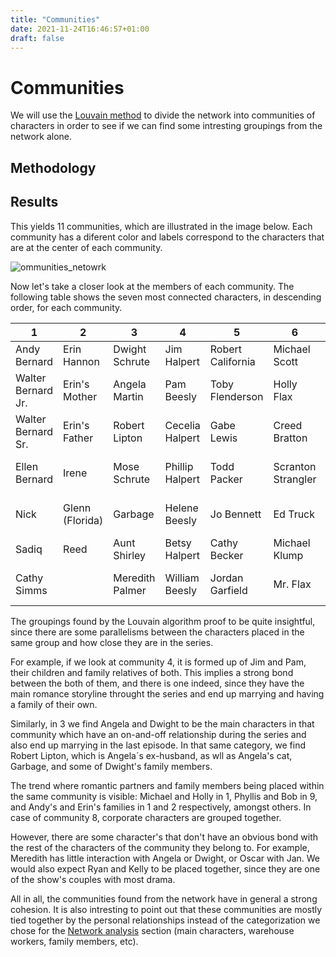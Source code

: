 ```yaml
---
title: "Communities"
date: 2021-11-24T16:46:57+01:00
draft: false
---
```


# Communities

We will use the [Louvain method](https://en.wikipedia.org/wiki/Louvain_method) to divide the network into communities of characters in order to see if we can find some intresting groupings from the network alone.

## Methodology

## Results

This yields 11 communities, which are illustrated in the image below. Each community has a diferent color and labels correspond to the characters that are at the center of each community.

![ommunities_netowrk]({{<baseurl>}}/images/communities_netowrk.png)


Now let's take a closer look at the members of each community. The following table shows the seven most connected characters, in descending order, for each community.

| 1                  | 2               | 3                  | 4               | 5                 | 6                  | 7                  | 8               | 9                     | 10             | 11                   |
|--------------------|-----------------|--------------------|-----------------|-------------------|--------------------|--------------------|-----------------|-----------------------|----------------|----------------------|
| Andy Bernard       | Erin Hannon     | Dwight Schrute  | Jim Halpert     | Robert California | Michael Scott      | Kelly Kapoor     | David Wallace  | Phyllis Vance         | Kevin Malone   | Jan Levinson         |
| Walter Bernard Jr. | Erin's Mother   | Angela Martin   | Pam Beesly      | Toby Flenderson   | Holly Flax         | Darryl Philbin   | Ryan Howard    | Karen Filippelli      | Stanley Hudson | Oscar Martinez       |
| Walter Bernard Sr. | Erin's Father   | Robert Lipton   | Cecelia Halpert | Gabe Lewis        | Creed Bratton      | Deangelo Vickers | Charles Miner  | Bob Vance             | Cynthia        | Michael Scarn        |
| Ellen Bernard      | Irene           | Mose Schrute    | Phillip Halpert | Todd Packer       | Scranton Strangler | Pete Miller      | Nellie Bertram | Hannah Smoterich-Barr | Melissa Hudson | Goldenface           |
| Nick               | Glenn (Florida) | Garbage         | Helene Beesly   | Jo Bennett        | Ed Truck           | Julius Erving    | Alan Brand     | Josh Porter           | Teri Hudson    | Pizza Delivery Kid   |
| Sadiq              | Reed            | Aunt Shirley    | Betsy Halpert   | Cathy Becker      | Michael Klump      | Clark Green      | David Brent    | Danny Cordray         | Stacy          | Astrid Levinson      |
| Cathy Simms        |                 | Meredith Palmer | William Beesly  | Jordan Garfield   | Mr. Flax           | Jada Philbin     | Neil Godwin    | Phyllis' Sister       | Abby           | Catherine Zeta-Scarn |


The groupings found by the Louvain algorithm proof to be quite insightful, since there are some parallelisms between the characters placed in the same group and how close they are in the series.


For example, if we look at community 4, it is formed up of Jim and Pam, their children and family relatives of both. This implies a strong bond between the both of them, and there is one indeed, since they have the main romance storyline throught the series and end up marrying and having a family of their own.

 Similarly, in 3 we find Angela and Dwight to be the main characters in that community which have an on-and-off relationship during the series and also end up marrying in the last episode. In that same category, we find Robert Lipton, which is Angela´s ex-husband, as wll as Angela's cat, Garbage, and some of Dwight's family members. 

The trend where romantic partners and family members being placed within the same community is visible: Michael and Holly in 1, Phyllis and Bob in 9, and Andy's and Erin's families in 1 and 2 respectively, amongst others. In case of community 8, corporate characters are grouped together.

However, there are some character's that don't have an obvious bond with the rest of the characters of the community they belong to. For example, Meredith has little interaction with Angela or Dwight, or Oscar with Jan. We would also expect Ryan and Kelly to be placed together, since they are one of the show's couples with most drama.

All in all, the communities found from the network have in general a strong cohesion. It is also intresting to point out that these communities are mostly tied together by the personal relationships instead of the categorization we chose for the [Network analysis](Network_Analysis.md) section (main characters, warehouse workers, family members, etc).
